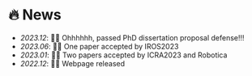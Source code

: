 # 🔥 News
- *2023.12*: 🥳🥳 Ohhhhhh, passed PhD dissertation proposal defense!!!
- *2023.06*: 🎉🎉 One paper accepted by IROS2023
- *2023.01*: 🎉🎉 Two papers accepted by ICRA2023 and Robotica
- *2022.12*: 🎉🎉 Webpage released